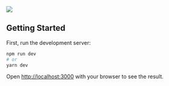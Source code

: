 <img src="https://res.cloudinary.com/mohsinyaqoob/image/upload/v1670566678/mohsinyaqoob.com/og-image.png"/>

## Getting Started

First, run the development server:

```bash
npm run dev
# or
yarn dev
```

Open [http://localhost:3000](http://localhost:3000) with your browser to see the result.

